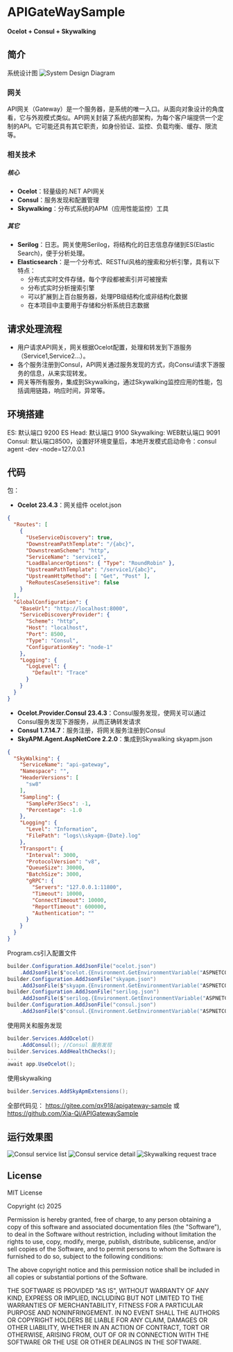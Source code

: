 # APIGateWaySample
**Ocelot + Consul + Skywalking**
## 简介
系统设计图
![System Design Diagram](https://gitee.com/qx918/apigateway-sample/raw/master/assets/SystemDesign.png)
### 网关
API网关（Gateway）是一个服务器，是系统的唯一入口。从面向对象设计的角度看，它与外观模式类似。API网关封装了系统内部架构，为每个客户端提供一个定制的API。它可能还具有其它职责，如身份验证、监控、负载均衡、缓存、限流等。

### 相关技术
##### 核心
- **Ocelot**：轻量级的.NET API网关
- **Consul**：服务发现和配置管理
- **Skywalking**：分布式系统的APM（应用性能监控）工具
##### 其它
- **Serilog**：日志。网关使用Serilog，将结构化的日志信息存储到ES(Elastic Search)，便于分析处理。
- **Elasticsearch**：是一个分布式、RESTful风格的搜索和分析引擎，具有以下特点：
  - 分布式实时文件存储，每个字段都被索引并可被搜索
  - 分布式实时分析搜索引擎
  - 可以扩展到上百台服务器，处理PB级结构化或非结构化数据
  - 在本项目中主要用于存储和分析系统日志数据
## 请求处理流程
- 用户请求API网关，网关根据Ocelot配置，处理和转发到下游服务（Service1,Service2...）。
- 各个服务注册到Consul，API网关通过服务发现的方式，向Consul请求下游服务的信息，从来实现转发。
- 网关等所有服务，集成到Skywalking，通过Skywalking监控应用的性能，包括调用链路，响应时间，异常等。
## 环境搭建
ES: 默认端口 9200
ES Head: 默认端口 9100
Skywalking: WEB默认端口 9091
Consul: 默认端口8500，设置好环境变量后，本地开发模式启动命令：consul agent -dev -node=127.0.0.1
## 代码
包：
- **Ocelot 23.4.3**：网关组件
ocelot.json
```json
{
  "Routes": [
    {
      "UseServiceDiscovery": true,
      "DownstreamPathTemplate": "/{abc}",
      "DownstreamScheme": "http",
      "ServiceName": "service1",
      "LoadBalancerOptions": { "Type": "RoundRobin" },
      "UpstreamPathTemplate": "/service1/{abc}",
      "UpstreamHttpMethod": [ "Get", "Post" ],
      "ReRoutesCaseSensitive": false
    }
  ],
  "GlobalConfiguration": {
    "BaseUrl": "http://localhost:8000",
    "ServiceDiscoveryProvider": {
      "Scheme": "http",
      "Host": "localhost",
      "Port": 8500,
      "Type": "Consul",
      "ConfigurationKey": "node-1"
    },
    "Logging": {
      "LogLevel": {
        "Default": "Trace"
      }
    }
  }
}
```
- **Ocelot.Provider.Consul 23.4.3**：Consul服务发现，使网关可以通过Consul服务发现下游服务，从而正确转发请求
- **Consul 1.7.14.7**：服务注册，将网关服务注册到Consul
- **SkyAPM.Agent.AspNetCore 2.2.0**：集成到Skywalking
skyapm.json
```json
{
  "SkyWalking": {
    "ServiceName": "api-gateway",
    "Namespace": "",
    "HeaderVersions": [
      "sw8"
    ],
    "Sampling": {
      "SamplePer3Secs": -1,
      "Percentage": -1.0
    },
    "Logging": {
      "Level": "Information",
      "FilePath": "logs\\skyapm-{Date}.log"
    },
    "Transport": {
      "Interval": 3000,
      "ProtocolVersion": "v8",
      "QueueSize": 30000,
      "BatchSize": 3000,
      "gRPC": {
        "Servers": "127.0.0.1:11800",
        "Timeout": 10000,
        "ConnectTimeout": 10000,
        "ReportTimeout": 600000,
        "Authentication": ""
      }
    }
  }
}
```
Program.cs引入配置文件
```c#
builder.Configuration.AddJsonFile("ocelot.json")
    .AddJsonFile($"ocelot.{Environment.GetEnvironmentVariable("ASPNETCORE_ENVIRONMENT")}.json", optional: true);
builder.Configuration.AddJsonFile("skyapm.json")
    .AddJsonFile($"skyapm.{Environment.GetEnvironmentVariable("ASPNETCORE_ENVIRONMENT")}.json", optional: true);
builder.Configuration.AddJsonFile("serilog.json")
    .AddJsonFile($"serilog.{Environment.GetEnvironmentVariable("ASPNETCORE_ENVIRONMENT")}.json", optional: true);
builder.Configuration.AddJsonFile("consul.json")
    .AddJsonFile($"consul.{Environment.GetEnvironmentVariable("ASPNETCORE_ENVIRONMENT")}.json", optional: true);
```
使用网关和服务发现
```c#
builder.Services.AddOcelot()
    .AddConsul(); //Consul 服务发现
builder.Services.AddHealthChecks();
...
await app.UseOcelot();
```
使用skywalking
```c#
builder.Services.AddSkyApmExtensions();
```
全部代码见： https://gitee.com/qx918/apigateway-sample 或 https://github.com/Xia-Qi/APIGatewaySample

## 运行效果图
![Consul service list](assets/consul_services.png)
![Consul service detail](assets/service_detail.png)
![Skywalking request trace](assets/sky_get.png)

## License

MIT License

Copyright (c) 2025

Permission is hereby granted, free of charge, to any person obtaining a copy
of this software and associated documentation files (the "Software"), to deal
in the Software without restriction, including without limitation the rights
to use, copy, modify, merge, publish, distribute, sublicense, and/or sell
copies of the Software, and to permit persons to whom the Software is
furnished to do so, subject to the following conditions:

The above copyright notice and this permission notice shall be included in all
copies or substantial portions of the Software.

THE SOFTWARE IS PROVIDED "AS IS", WITHOUT WARRANTY OF ANY KIND, EXPRESS OR
IMPLIED, INCLUDING BUT NOT LIMITED TO THE WARRANTIES OF MERCHANTABILITY,
FITNESS FOR A PARTICULAR PURPOSE AND NONINFRINGEMENT. IN NO EVENT SHALL THE
AUTHORS OR COPYRIGHT HOLDERS BE LIABLE FOR ANY CLAIM, DAMAGES OR OTHER
LIABILITY, WHETHER IN AN ACTION OF CONTRACT, TORT OR OTHERWISE, ARISING FROM,
OUT OF OR IN CONNECTION WITH THE SOFTWARE OR THE USE OR OTHER DEALINGS IN THE
SOFTWARE.